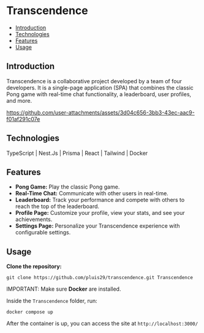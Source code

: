 # Transcendence

  - [Introduction](#introduction)
  - [Technologies](#technologies)
  - [Features](#features)
  - [Usage](#usage)

## Introduction

Transcendence is a collaborative project developed by a team of four developers. It is a single-page application (SPA) that combines the classic Pong game with real-time chat functionality, a leaderboard, user profiles, and more.


https://github.com/user-attachments/assets/3d04c656-3bb3-43ec-aac9-f01af291c07e




## Technologies

TypeScript
| Nest.Js
| Prisma
| React
| Tailwind
| Docker

## Features

- **Pong Game:** Play the classic Pong game.
- **Real-Time Chat:** Communicate with other users in real-time.
- **Leaderboard:** Track your performance and compete with others to reach the top of the leaderboard.
- **Profile Page:** Customize your profile, view your stats, and see your achievements.
- **Settings Page:** Personalize your Transcendence experience with configurable settings.

## Usage

**Clone the repository:**
```
git clone https://github.com/pluis29/transcendence.git Transcendence
```


IMPORTANT: Make sure **Docker** are installed.

Inside the `Transcendence` folder, run:  
   ```
   docker compose up
   ```
After the container is up, you can access the site at `http://localhost:3000/`



